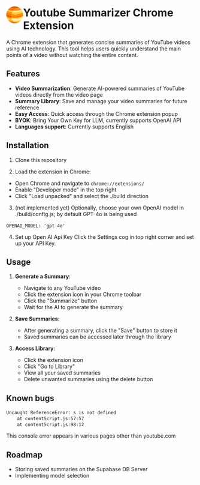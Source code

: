 # <img src="public/icons/icon_48.png" width="45" align="left"> Youtube Summarizer Chrome Extension

A Chrome extension that generates concise summaries of YouTube videos using AI technology. This tool helps users quickly understand the main points of a video without watching the entire content.

## Features

- **Video Summarization**: Generate AI-powered summaries of YouTube videos directly from the video page
- **Summary Library**: Save and manage your video summaries for future reference
- **Easy Access**: Quick access through the Chrome extension popup
- **BYOK**: Bring Your Own Key for LLM, currently supports OpenAI API
- **Languages support**: Currently supports English 

## Installation

1. Clone this repository

2. Load the extension in Chrome:
- Open Chrome and navigate to `chrome://extensions/`
- Enable "Developer mode" in the top right
- Click "Load unpacked" and select the ./build direction

3. (not implemented yet) Optionally, choose your own OpenAI model in ./build/config.js; by default GPT-4o is being used 
```
OPENAI_MODEL: 'gpt-4o'
```
4. Set up Open AI Api Key
Click the Settings cog in top right corner and set up your API Key.

## Usage

1. **Generate a Summary**:
   - Navigate to any YouTube video
   - Click the extension icon in your Chrome toolbar
   - Click the "Summarize" button
   - Wait for the AI to generate the summary

2. **Save Summaries**:
   - After generating a summary, click the "Save" button to store it
   - Saved summaries can be accessed later through the library

3. **Access Library**:
   - Click the extension icon
   - Click "Go to Library"
   - View all your saved summaries
   - Delete unwanted summaries using the delete button




## Known bugs
```
Uncaught ReferenceError: s is not defined
    at contentScript.js:57:57
    at contentScript.js:98:12
```
This console error appears in various pages other than youtube.com


## Roadmap
- Storing saved summaries on the Supabase DB Server
- Implementing model selection